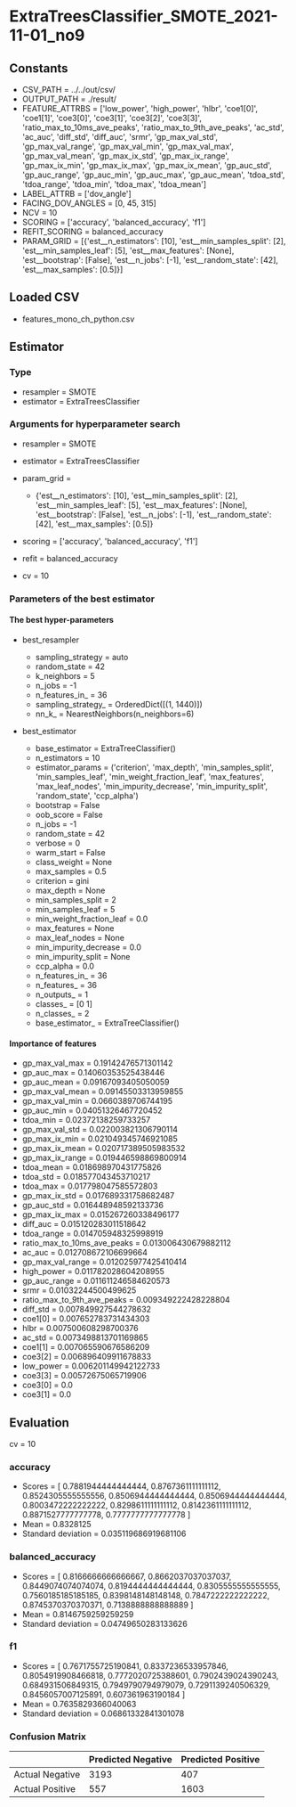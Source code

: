 # ExtraTreesClassifier_SMOTE_2021-11-01_no9
## Constants
- CSV_PATH = ../../out/csv/
- OUTPUT_PATH = ./result/
- FEATURE_ATTRBS = ['low_power', 'high_power', 'hlbr', 'coe1[0]', 'coe1[1]', 'coe3[0]', 'coe3[1]', 'coe3[2]', 'coe3[3]', 'ratio_max_to_10ms_ave_peaks', 'ratio_max_to_9th_ave_peaks', 'ac_std', 'ac_auc', 'diff_std', 'diff_auc', 'srmr', 'gp_max_val_std', 'gp_max_val_range', 'gp_max_val_min', 'gp_max_val_max', 'gp_max_val_mean', 'gp_max_ix_std', 'gp_max_ix_range', 'gp_max_ix_min', 'gp_max_ix_max', 'gp_max_ix_mean', 'gp_auc_std', 'gp_auc_range', 'gp_auc_min', 'gp_auc_max', 'gp_auc_mean', 'tdoa_std', 'tdoa_range', 'tdoa_min', 'tdoa_max', 'tdoa_mean']
- LABEL_ATTRB = ['dov_angle']
- FACING_DOV_ANGLES = [0, 45, 315]
- NCV = 10
- SCORING = ['accuracy', 'balanced_accuracy', 'f1']
- REFIT_SCORING = balanced_accuracy
- PARAM_GRID = [{'est__n_estimators': [10], 'est__min_samples_split': [2], 'est__min_samples_leaf': [5], 'est__max_features': [None], 'est__bootstrap': [False], 'est__n_jobs': [-1], 'est__random_state': [42], 'est__max_samples': [0.5]}]

## Loaded CSV
- features_mono_ch_python.csv

## Estimator
### Type
- resampler = SMOTE
- estimator = ExtraTreesClassifier

### Arguments for hyperparameter search
- resampler = SMOTE
- estimator = ExtraTreesClassifier
- param_grid = 
	- {'est__n_estimators': [10], 'est__min_samples_split': [2], 'est__min_samples_leaf': [5], 'est__max_features': [None], 'est__bootstrap': [False], 'est__n_jobs': [-1], 'est__random_state': [42], 'est__max_samples': [0.5]}

- scoring = ['accuracy', 'balanced_accuracy', 'f1']
- refit = balanced_accuracy
- cv = 10

### Parameters of the best estimator
#### The best hyper-parameters
- best_resampler
	- sampling_strategy = auto
	- random_state = 42
	- k_neighbors = 5
	- n_jobs = -1
	- n_features_in_ = 36
	- sampling_strategy_ = OrderedDict([(1, 1440)])
	- nn_k_ = NearestNeighbors(n_neighbors=6)

- best_estimator
	- base_estimator = ExtraTreeClassifier()
	- n_estimators = 10
	- estimator_params = ('criterion', 'max_depth', 'min_samples_split', 'min_samples_leaf', 'min_weight_fraction_leaf', 'max_features', 'max_leaf_nodes', 'min_impurity_decrease', 'min_impurity_split', 'random_state', 'ccp_alpha')
	- bootstrap = False
	- oob_score = False
	- n_jobs = -1
	- random_state = 42
	- verbose = 0
	- warm_start = False
	- class_weight = None
	- max_samples = 0.5
	- criterion = gini
	- max_depth = None
	- min_samples_split = 2
	- min_samples_leaf = 5
	- min_weight_fraction_leaf = 0.0
	- max_features = None
	- max_leaf_nodes = None
	- min_impurity_decrease = 0.0
	- min_impurity_split = None
	- ccp_alpha = 0.0
	- n_features_in_ = 36
	- n_features_ = 36
	- n_outputs_ = 1
	- classes_ = [0 1]
	- n_classes_ = 2
	- base_estimator_ = ExtraTreeClassifier()

#### Importance of features
- gp_max_val_max = 0.19142476571301142
- gp_auc_max = 0.14060353525438446
- gp_auc_mean = 0.09167093405050059
- gp_max_val_mean = 0.09145503313959855
- gp_max_val_min = 0.0660389706744195
- gp_auc_min = 0.04051326467720452
- tdoa_min = 0.02372138259733257
- gp_max_val_std = 0.022003821306790114
- gp_max_ix_min = 0.021049345746921085
- gp_max_ix_mean = 0.020717389505983532
- gp_max_ix_range = 0.019446598869800914
- tdoa_mean = 0.018698970431775826
- tdoa_std = 0.018577043453710217
- tdoa_max = 0.017798047585572803
- gp_max_ix_std = 0.017689331758682487
- gp_auc_std = 0.016448948592133736
- gp_max_ix_max = 0.015267260338496177
- diff_auc = 0.015120283011518642
- tdoa_range = 0.014705948325998919
- ratio_max_to_10ms_ave_peaks = 0.013006430679882112
- ac_auc = 0.012708672106699664
- gp_max_val_range = 0.012025977425410414
- high_power = 0.011782028604208955
- gp_auc_range = 0.011611246584620573
- srmr = 0.01032244500499625
- ratio_max_to_9th_ave_peaks = 0.009349222428228804
- diff_std = 0.007849927544278632
- coe1[0] = 0.007652783731434303
- hlbr = 0.007500608298700376
- ac_std = 0.0073498813701169865
- coe1[1] = 0.007065590676586209
- coe3[2] = 0.006896409911678833
- low_power = 0.006201149942122733
- coe3[3] = 0.00572675065719906
- coe3[0] = 0.0
- coe3[1] = 0.0

## Evaluation
cv = 10
### accuracy
- Scores = [ 0.7881944444444444, 0.8767361111111112, 0.8524305555555556, 0.8506944444444444, 0.8506944444444444, 0.8003472222222222, 0.8298611111111112, 0.8142361111111112, 0.8871527777777778, 0.7777777777777778 ]
- Mean = 0.8328125
- Standard deviation = 0.035119686919681106

### balanced_accuracy
- Scores = [ 0.8166666666666667, 0.8662037037037037, 0.8449074074074074, 0.8194444444444444, 0.8305555555555555, 0.7560185185185185, 0.8398148148148148, 0.7847222222222222, 0.8745370370370371, 0.7138888888888889 ]
- Mean = 0.8146759259259259
- Standard deviation = 0.04749650283133626

### f1
- Scores = [ 0.7671755725190841, 0.8337236533957846, 0.8054919908466818, 0.7772020725388601, 0.7902439024390243, 0.684931506849315, 0.7949790794979079, 0.7291139240506329, 0.8456057007125891, 0.607361963190184 ]
- Mean = 0.7635829366040063
- Standard deviation = 0.06861332841301078

### Confusion Matrix
|  | Predicted Negative | Predicted Positive |
| --- | --- | --- |
| Actual Negative | 3193 | 407 |
| Actual Positive | 557 | 1603 |

      